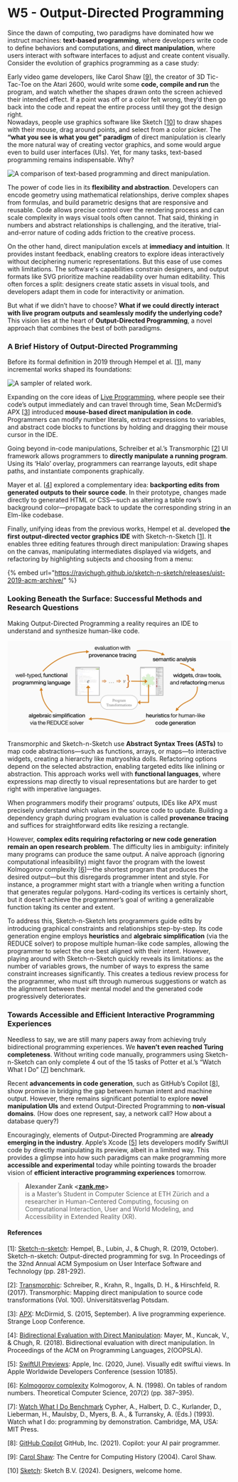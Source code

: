 # W5 - Output-Directed Programming

Since the dawn of computing, two paradigms have dominated how we instruct machines: **text-based programming**, where developers write code to define behaviors and computations, and **direct manipulation**, where users interact with software interfaces to adjust and create content visually. Consider the evolution of graphics programming as a case study:

Early video game developers, like Carol Shaw \[[9](#references)\], the creator of 3D Tic-Tac-Toe on the Atari 2600, would write some **code, compile and run** the program, and watch whether the shapes drawn onto the screen achieved their intended effect. If a point was off or a color felt wrong, they’d then go back into the code and repeat the entire process until they got the design right.  
Nowadays, people use graphics software like Sketch \[[10](#references)\] to draw shapes with their mouse, drag around points, and select from a color picker. The **“what you see is what you get” paradigm** of direct manipulation is clearly the more natural way of creating vector graphics, and some would argue even to build user interfaces (UIs). Yet, for many tasks, text-based programming remains indispensable. Why?

![A comparison of text-based programming and direct manipulation.](./img/w5-intro.png)

The power of code lies in its **flexibility and abstraction**. Developers can encode geometry using mathematical relationships, derive complex shapes from formulas, and build parametric designs that are responsive and reusable. Code allows precise control over the rendering process and can scale complexity in ways visual tools often cannot. That said, thinking in numbers and abstract relationships is challenging, and the iterative, trial-and-error nature of coding adds friction to the creative process.

On the other hand, direct manipulation excels at **immediacy and intuition**. It provides instant feedback, enabling creators to explore ideas interactively without deciphering numeric representations. But this ease of use comes with limitations. The software's capabilities constrain designers, and output formats like SVG prioritize machine readability over human editability. This often forces a split: designers create static assets in visual tools, and developers adapt them in code for interactivity or animation.

But what if we didn’t have to choose? **What if we could directly interact with live program outputs and seamlessly modify the underlying code?** This vision lies at the heart of **Output-Directed Programming**, a novel approach that combines the best of both paradigms.

### A Brief History of Output-Directed Programming

Before its formal definition in 2019 through Hempel et al. \[[1](#references)\], many incremental works shaped its foundations:

![A sampler of related work.](./img/w5-related-work.png)

Expanding on the core ideas of [Live Programming](./w6-live-programming.md), where people see their code’s output immediately and can travel through time, Sean McDermid’s APX \[[3](#references)\] introduced **mouse-based direct manipulation in code**. Programmers can modify number literals, extract expressions to variables, and abstract code blocks to functions by holding and dragging their mouse cursor in the IDE.

Going beyond in-code manipulations, Schreiber et al.’s Transmorphic \[[2](#references)\] UI framework allows programmers to **directly manipulate a running program**. Using its ‘Halo’ overlay, programmers can rearrange layouts, edit shape paths, and instantiate components graphically.

Mayer et al. \[[4](#references)\] explored a complementary idea: **backporting edits from generated outputs to their source code**. In their prototype, changes made directly to generated HTML or CSS—such as altering a table row’s background color—propagate back to update the corresponding string in an Elm-like codebase.

Finally, unifying ideas from the previous works, Hempel et al. developed **the first output-directed vector graphics IDE** with Sketch-n-Sketch \[[1](#references)\]. It enables three editing features through direct manipulation: Drawing shapes on the canvas, manipulating intermediates displayed via widgets, and refactoring by highlighting subjects and choosing from a menu:

{% embed url="https://ravichugh.github.io/sketch-n-sketch/releases/uist-2019-acm-archive/" %}

### Looking Beneath the Surface: Successful Methods and Research Questions

Making Output-Directed Programming a reality requires an IDE to understand and synthesize human-like code.

![An overview of Sketch-n-Sketch's method.](./img/w5-method.png)

Transmorphic and Sketch-n-Sketch use **Abstract Syntax Trees (ASTs)** to map code abstractions—such as functions, arrays, or maps—to interactive widgets, creating a hierarchy like matryoshka dolls. Refactoring options depend on the selected abstraction, enabling targeted edits like inlining or abstraction. This approach works well with **functional languages**, where expressions map directly to visual representations but are harder to get right with imperative languages.

When programmers modify their programs’ outputs, IDEs like APX must precisely understand which values in the source code to update. Building a dependency graph during program evaluation is called **provenance tracing** and suffices for straightforward edits like resizing a rectangle.

However, **complex edits requiring refactoring or new code generation remain an open research problem**. The difficulty lies in ambiguity: infinitely many programs can produce the same output. A naïve approach (ignoring computational infeasibility) might favor the program with the lowest Kolmogorov complexity \[[6](#references)\]—the shortest program that produces the desired output—but this disregards programmer intent and style. For instance, a programmer might start with a triangle when writing a function that generates regular polygons. Hard-coding its vertices is certainly short, but it doesn’t achieve the programmer’s goal of writing a generalizable function taking its center and extent.

To address this, Sketch-n-Sketch lets programmers guide edits by introducing graphical constraints and relationships step-by-step. Its code generation engine employs **heuristics** and **algebraic simplification** (via the REDUCE solver) to propose multiple human-like code samples, allowing the programmer to select the one best aligned with their intent. However, playing around with Sketch-n-Sketch quickly reveals its limitations: as the number of variables grows, the number of ways to express the same constraint increases significantly. This creates a tedious review process for the programmer, who must sift through numerous suggestions or watch as the alignment between their mental model and the generated code progressively deteriorates.

### Towards Accessible and Efficient Interactive Programming Experiences

Needless to say, we are still many papers away from achieving truly bidirectional programming experiences. We **haven’t even reached Turing completeness**. Without writing code manually, programmers using Sketch-n-Sketch can only complete 4 out of the 15 tasks of Potter et al.’s “Watch What I Do” \[[7](#references)\] benchmark.

Recent **advancements in code generation**, such as GitHub’s Copilot \[[8](#references)\], show promise in bridging the gap between human intent and machine output. However, there remains significant potential to explore **novel manipulation UIs** and extend Output-Directed Programming to **non-visual domains**. (How does one represent, say, a network call? How about a database query?)

Encouragingly, elements of Output-Directed Programming are **already emerging in the industry**. Apple’s Xcode \[[5](#references)\] lets developers modify SwiftUI code by directly manipulating its preview, albeit in a limited way. This provides a glimpse into how such paradigms can make programming more **accessible and experimental** today while pointing towards the broader vision of **efficient interactive programming experiences** tomorrow.

> **Alexander Zank <[zank.me](https://zank.me)>**  
> is a Master’s Student in Computer Science at ETH Zürich and a researcher in Human-Centered Computing, focusing on Computational Interaction, User and World Modeling, and Accessibility in Extended Reality (XR).

#### References

\[1\]: [Sketch-n-sketch](https://ravichugh.github.io/sketch-n-sketch/): Hempel, B., Lubin, J., & Chugh, R. (2019, October). Sketch-n-sketch: Output-directed programming for svg. In Proceedings of the 32nd Annual ACM Symposium on User Interface Software and Technology (pp. 281-292).

\[2\]: [Transmorphic](https://publishup.uni-potsdam.de/frontdoor/index/index/docId/9830): Schreiber, R., Krahn, R., Ingalls, D. H., & Hirschfeld, R. (2017). Transmorphic: Mapping direct manipulation to source code transformations (Vol. 100). Universitätsverlag Potsdam.

\[3\]: [APX](https://www.youtube.com/watch?v=YLrdhFEAiqo): McDirmid, S. (2015, September). A live programming experience. Strange Loop Conference.

\[4\]: [Bidirectional Evaluation with Direct Manipulation](https://doi.org/10.1145/3276497): Mayer, M., Kuncak, V., & Chugh, R. (2018). Bidirectional evaluation with direct manipulation. In Proceedings of the ACM on Programming Languages, 2(OOPSLA).

\[5\]: [SwiftUI Previews](https://developer.apple.com/videos/play/wwdc2020/10185): Apple, Inc. (2020, June). Visually edit swiftui views. In Apple Worldwide Developers Conference (session 10185).

\[6\]: [Kolmogorov complexity](<https://doi.org/10.1016/S0304-3975(98)00075-9>) Kolmogorov, A. N. (1998). On tables of random numbers. Theoretical Computer Science, 207(2) (pp. 387–395).

\[7\]: [Watch What I Do Benchmark](https://dl.acm.org/doi/book/10.5555/168080) Cypher, A., Halbert, D. C., Kurlander, D., Lieberman, H., Maulsby, D., Myers, B. A., & Turransky, A. (Eds.) (1993). Watch what I do: programming by demonstration. Cambridge, MA, USA: MIT Press.

\[8\]: [GitHub Copilot](https://copilot.github.com) GitHub, Inc. (2021). Copilot: your AI pair programmer.

\[9\]: [Carol Shaw](https://www.computinghistory.org.uk/det/47370/Carol-Shaw/): The Centre for
Computing History (2004). Carol Shaw.

\[10\] [Sketch](https://www.sketch.com): Sketch B.V. (2024). Designers, welcome home.
